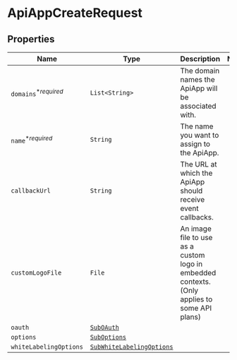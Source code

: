 

# ApiAppCreateRequest



## Properties

| Name | Type | Description | Notes |
|------------ | ------------- | ------------- | -------------|
| `domains`<sup>*_required_</sup> | ```List<String>``` |  The domain names the ApiApp will be associated with.  |  |
| `name`<sup>*_required_</sup> | ```String``` |  The name you want to assign to the ApiApp.  |  |
| `callbackUrl` | ```String``` |  The URL at which the ApiApp should receive event callbacks.  |  |
| `customLogoFile` | ```File``` |  An image file to use as a custom logo in embedded contexts. (Only applies to some API plans)  |  |
| `oauth` | [```SubOAuth```](SubOAuth.md) |    |  |
| `options` | [```SubOptions```](SubOptions.md) |    |  |
| `whiteLabelingOptions` | [```SubWhiteLabelingOptions```](SubWhiteLabelingOptions.md) |    |  |



